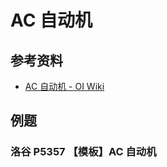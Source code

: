 # AC 自动机

## 参考资料

- [AC 自动机 - OI Wiki](https://oi-wiki.org/string/ac-automaton/)

## 例题

### 洛谷 P5357 【模板】AC 自动机

<Problem id="P5357" />
